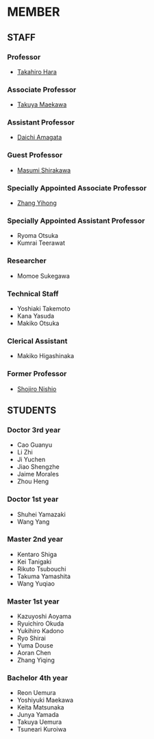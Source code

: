 # MEMBER
## STAFF
### Professor
- [Takahiro Hara](http://web.www-mmde.ist.osaka-u.ac.jp/~hara)
### Associate Professor
- [Takuya Maekawa](http://web.www-mmde.ist.osaka-u.ac.jp/~maekawa)
### Assistant Professor
- [Daichi Amagata](https://amgt-d1.github.io/)
### Guest Professor
- [Masumi Shirakawa](http://iwnsew.com/)
### Specially Appointed Associate Professor
- [Zhang Yihong](https://www.ringspool.com/yihongzhang)
### Specially Appointed Assistant Professor
- Ryoma Otsuka
- Kumrai Teerawat
### Researcher
- Momoe Sukegawa
### Technical Staff
- Yoshiaki Takemoto
- Kana Yasuda
- Makiko Otsuka
### Clerical Assistant
- Makiko Higashinaka
### Former Professor
- [Shojiro Nishio](https://mmde-lab.github.io/member-webpage/nishio/index.html)
## STUDENTS
### Doctor 3rd year
- Cao Guanyu
- Li Zhi
- Ji Yuchen
- Jiao Shengzhe
- Jaime Morales
- Zhou Heng

### Doctor 1st year
- Shuhei Yamazaki
- Wang Yang
### Master 2nd year
- Kentaro Shiga
- Kei Tanigaki
- Rikuto Tsubouchi
- Takuma Yamashita
- Wang Yuqiao
### Master 1st year
- Kazuyoshi Aoyama
- Ryuichiro Okuda
- Yukihiro Kadono
- Ryo Shirai
- Yuma Douse
- Aoran Chen
- Zhang Yiqing
### Bachelor 4th year
- Reon Uemura
- Yoshiyuki Maekawa
- Keita Matsunaka
- Junya Yamada
- Takuya Uemura
- Tsuneari Kuroiwa
